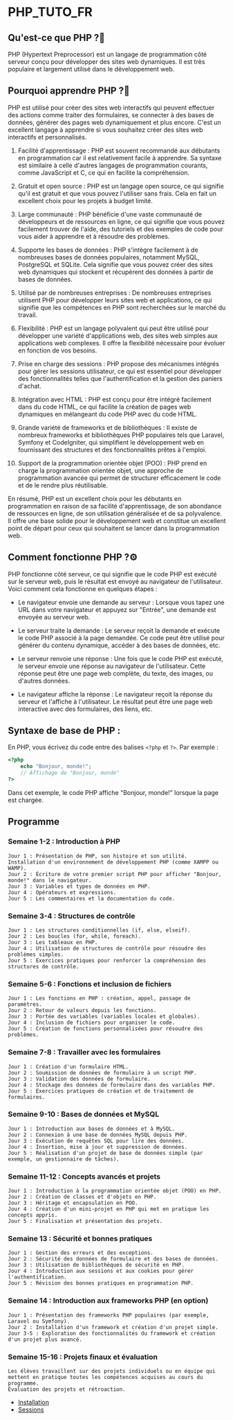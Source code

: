 # PHP_TUTO_FR

## Qu'est-ce que PHP ?🤔
PHP (Hypertext Preprocessor) est un langage de programmation côté serveur conçu pour développer des sites web dynamiques. Il est très populaire et largement utilisé dans le développement web.

## Pourquoi apprendre PHP ?📝
PHP est utilisé pour créer des sites web interactifs qui peuvent effectuer des actions comme traiter des formulaires, se connecter à des bases de données, générer des pages web dynamiquement et plus encore. C'est un excellent langage à apprendre si vous souhaitez créer des sites web interactifs et personnalisés.

1. Facilité d'apprentissage : PHP est souvent recommandé aux débutants en programmation car il est relativement facile à apprendre. Sa syntaxe est similaire à celle d'autres langages de programmation courants, comme JavaScript et C, ce qui en facilite la compréhension.

2. Gratuit et open source : PHP est un langage open source, ce qui signifie qu'il est gratuit et que vous pouvez l'utiliser sans frais. Cela en fait un excellent choix pour les projets à budget limité.

3. Large communauté : PHP bénéficie d'une vaste communauté de développeurs et de ressources en ligne, ce qui signifie que vous pouvez facilement trouver de l'aide, des tutoriels et des exemples de code pour vous aider à apprendre et à résoudre des problèmes.

4. Supporte les bases de données : PHP s'intègre facilement à de nombreuses bases de données populaires, notamment MySQL, PostgreSQL et SQLite. Cela signifie que vous pouvez créer des sites web dynamiques qui stockent et récupèrent des données à partir de bases de données.

5. Utilisé par de nombreuses entreprises : De nombreuses entreprises utilisent PHP pour développer leurs sites web et applications, ce qui signifie que les compétences en PHP sont recherchées sur le marché du travail.

6. Flexibilité : PHP est un langage polyvalent qui peut être utilisé pour développer une variété d'applications web, des sites web simples aux applications web complexes. Il offre la flexibilité nécessaire pour évoluer en fonction de vos besoins.

7. Prise en charge des sessions : PHP propose des mécanismes intégrés pour gérer les sessions utilisateur, ce qui est essentiel pour développer des fonctionnalités telles que l'authentification et la gestion des paniers d'achat.

8. Intégration avec HTML : PHP est conçu pour être intégré facilement dans du code HTML, ce qui facilite la création de pages web dynamiques en mélangeant du code PHP avec du code HTML.

9. Grande variété de frameworks et de bibliothèques : Il existe de nombreux frameworks et bibliothèques PHP populaires tels que Laravel, Symfony et CodeIgniter, qui simplifient le développement web en fournissant des structures et des fonctionnalités prêtes à l'emploi.

10. Support de la programmation orientée objet (POO) : PHP prend en charge la programmation orientée objet, une approche de programmation avancée qui permet de structurer efficacement le code et de le rendre plus réutilisable.

En résumé, PHP est un excellent choix pour les débutants en programmation en raison de sa facilité d'apprentissage, de son abondance de ressources en ligne, de son utilisation généralisée et de sa polyvalence. Il offre une base solide pour le développement web et constitue un excellent point de départ pour ceux qui souhaitent se lancer dans la programmation web.

## Comment fonctionne PHP ?⚙️
PHP fonctionne côté serveur, ce qui signifie que le code PHP est exécuté sur le serveur web, puis le résultat est envoyé au navigateur de l'utilisateur. Voici comment cela fonctionne en quelques étapes :

* Le navigateur envoie une demande au serveur : Lorsque vous tapez une URL dans votre navigateur et appuyez sur "Entrée", une demande est envoyée au serveur web.

* Le serveur traite la demande : Le serveur reçoit la demande et exécute le code PHP associé à la page demandée. Ce code peut être utilisé pour générer du contenu dynamique, accéder à des bases de données, etc.

* Le serveur renvoie une réponse : Une fois que le code PHP est exécuté, le serveur envoie une réponse au navigateur de l'utilisateur. Cette réponse peut être une page web complète, du texte, des images, ou d'autres données.

* Le navigateur affiche la réponse : Le navigateur reçoit la réponse du serveur et l'affiche à l'utilisateur. Le résultat peut être une page web interactive avec des formulaires, des liens, etc.

## Syntaxe de base de PHP :
En PHP, vous écrivez du code entre des balises `<?php` et `?>`. Par exemple :
```php
<?php
    echo "Bonjour, monde!";
    // Affichage de "Bonjour, monde"
?>
```
Dans cet exemple, le code PHP affiche "Bonjour, monde!" lorsque la page est chargée.

## Programme
### Semaine 1-2 : Introduction à PHP
    Jour 1 : Présentation de PHP, son histoire et son utilité. Installation d'un environnement de développement PHP (comme XAMPP ou WAMP).
    Jour 2 : Écriture de votre premier script PHP pour afficher "Bonjour, monde!" dans le navigateur.
    Jour 3 : Variables et types de données en PHP.
    Jour 4 : Opérateurs et expressions.
    Jour 5 : Les commentaires et la documentation du code.

### Semaine 3-4 : Structures de contrôle

    Jour 1 : Les structures conditionnelles (if, else, elseif).
    Jour 2 : Les boucles (for, while, foreach).
    Jour 3 : Les tableaux en PHP.
    Jour 4 : Utilisation de structures de contrôle pour résoudre des problèmes simples.
    Jour 5 : Exercices pratiques pour renforcer la compréhension des structures de contrôle.

### Semaine 5-6 : Fonctions et inclusion de fichiers

    Jour 1 : Les fonctions en PHP : création, appel, passage de paramètres.
    Jour 2 : Retour de valeurs depuis les fonctions.
    Jour 3 : Portée des variables (variables locales et globales).
    Jour 4 : Inclusion de fichiers pour organiser le code.
    Jour 5 : Création de fonctions personnalisées pour résoudre des problèmes.

### Semaine 7-8 : Travailler avec les formulaires

    Jour 1 : Création d'un formulaire HTML.
    Jour 2 : Soumission de données de formulaire à un script PHP.
    Jour 3 : Validation des données de formulaire.
    Jour 4 : Stockage des données de formulaire dans des variables PHP.
    Jour 5 : Exercices pratiques de création et de traitement de formulaires.

### Semaine 9-10 : Bases de données et MySQL

    Jour 1 : Introduction aux bases de données et à MySQL.
    Jour 2 : Connexion à une base de données MySQL depuis PHP.
    Jour 3 : Exécution de requêtes SQL pour lire des données.
    Jour 4 : Insertion, mise à jour et suppression de données.
    Jour 5 : Réalisation d'un projet de base de données simple (par exemple, un gestionnaire de tâches).

### Semaine 11-12 : Concepts avancés et projets

    Jour 1 : Introduction à la programmation orientée objet (POO) en PHP.
    Jour 2 : Création de classes et d'objets en PHP.
    Jour 3 : Héritage et encapsulation en POO.
    Jour 4 : Création d'un mini-projet en PHP qui met en pratique les concepts appris.
    Jour 5 : Finalisation et présentation des projets.

### Semaine 13 : Sécurité et bonnes pratiques

    Jour 1 : Gestion des erreurs et des exceptions.
    Jour 2 : Sécurité des données de formulaire et des bases de données.
    Jour 3 : Utilisation de bibliothèques de sécurité en PHP.
    Jour 4 : Introduction aux sessions et aux cookies pour gérer l'authentification.
    Jour 5 : Révision des bonnes pratiques en programmation PHP.

### Semaine 14 : Introduction aux frameworks PHP (en option)

    Jour 1 : Présentation des frameworks PHP populaires (par exemple, Laravel ou Symfony).
    Jour 2 : Installation d'un framework et création d'un projet simple.
    Jour 3-5 : Exploration des fonctionnalités du framework et création d'un projet plus avancé.

### Semaine 15-16 : Projets finaux et évaluation

    Les élèves travaillent sur des projets individuels ou en équipe qui mettent en pratique toutes les compétences acquises au cours du programme.
    Évaluation des projets et rétroaction.

 - [Installation](https://github.com/Bfabien99/PHP_TUTO_FR/tree/main/installation)
 - [Sessions](https://github.com/Bfabien99/PHP_TUTO_FR/tree/main/sessions)